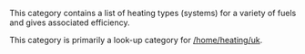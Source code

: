 This category contains a list of heating types (systems) for a variety
of fuels and gives associated efficiency.

This category is primarily a look-up category for
[/home/heating/uk](Heating_uk).
